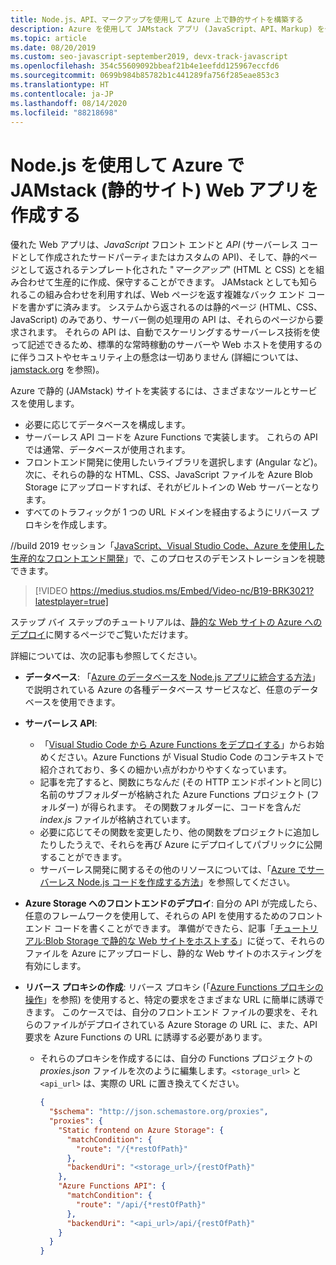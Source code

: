 ```yaml
---
title: Node.js、API、マークアップを使用して Azure 上で静的サイトを構築する
description: Azure を使用して JAMstack アプリ (JavaScript、API、Markup) を作成する方法
ms.topic: article
ms.date: 08/20/2019
ms.custom: seo-javascript-september2019, devx-track-javascript
ms.openlocfilehash: 354c55609092bbeaf21b4e1eefdd125967eccfd6
ms.sourcegitcommit: 0699b984b85782b1c441289fa756f285eae853c3
ms.translationtype: HT
ms.contentlocale: ja-JP
ms.lasthandoff: 08/14/2020
ms.locfileid: "88218698"
---
```

# <a name="build-jamstack-static-site-web-apps-on-azure-with-nodejs"></a>Node.js を使用して Azure で JAMstack (静的サイト) Web アプリを作成する

優れた Web アプリは、*JavaScript* フロント エンドと *API* (サーバーレス コードとして作成されたサードパーティまたはカスタムの API)、そして、静的ページとして返されるテンプレート化された "*マークアップ*" (HTML と CSS) とを組み合わせて生産的に作成、保守することができます。 JAMstack としても知られるこの組み合わせを利用すれば、Web ページを返す複雑なバック エンド コードを書かずに済みます。 システムから返されるのは静的ページ (HTML、CSS、JavaScript) のみであり、サーバー側の処理用の API は、それらのページから要求されます。 それらの API は、自動でスケーリングするサーバーレス技術を使って記述できるため、標準的な常時稼動のサーバーや Web ホストを使用するのに伴うコストやセキュリティ上の懸念は一切ありません  (詳細については、[jamstack.org](https://jamstack.org/) を参照)。

Azure で静的 (JAMstack) サイトを実装するには、さまざまなツールとサービスを使用します。

- 必要に応じてデータベースを構成します。
- サーバーレス API コードを Azure Functions で実装します。 これらの API では通常、データベースが使用されます。
- フロントエンド開発に使用したいライブラリを選択します (Angular など)。 次に、それらの静的な HTML、CSS、JavaScript ファイルを Azure Blob Storage にアップロードすれば、それがビルトインの Web サーバーとなります。
- すべてのトラフィックが 1 つの URL ドメインを経由するようにリバース プロキシを作成します。

//build 2019 セッション「[JavaScript、Visual Studio Code、Azure を使用した生産的なフロントエンド開発](https://azure.microsoft.com/resources/videos/build-2019-productive-front-end-development-with-javascript-visual-studio-code-and-azure/)」で、このプロセスのデモンストレーションを視聴できます。

> [!VIDEO https://medius.studios.ms/Embed/Video-nc/B19-BRK3021?latestplayer=true]

ステップ バイ ステップのチュートリアルは、[静的な Web サイトの Azure へのデプロイ](tutorial-vscode-static-website-node-01.md)に関するページでご覧いただけます。

詳細については、次の記事も参照してください。

- **データベース**: 「[Azure のデータベースを Node.js アプリに統合する方法](node-howto-integrate-databases.md)」で説明されている Azure の各種データベース サービスなど、任意のデータベースを使用できます。
  
- **サーバーレス API**:

  - 「[Visual Studio Code から Azure Functions をデプロイする](tutorial-vscode-serverless-node-01.md)」からお始めください。Azure Functions が Visual Studio Code のコンテキストで紹介されており、多くの細かい点がわかりやすくなっています。
  - 記事を完了すると、関数にちなんだ (その HTTP エンドポイントと同じ) 名前のサブフォルダーが格納された Azure Functions プロジェクト (フォルダー) が得られます。 その関数フォルダーに、コードを含んだ *index.js* ファイルが格納されています。
  - 必要に応じてその関数を変更したり、他の関数をプロジェクトに追加したりしたうえで、それらを再び Azure にデプロイしてパブリックに公開することができます。
  - サーバーレス開発に関するその他のリソースについては、「[Azure でサーバーレス Node.js コードを作成する方法](node-howto-write-serverless-code.md)」を参照してください。

- **Azure Storage へのフロントエンドのデプロイ**: 自分の API が完成したら、任意のフレームワークを使用して、それらの API を使用するためのフロントエンド コードを書くことができます。 準備ができたら、記事「[チュートリアル:Blob Storage で静的な Web サイトをホストする](/azure/storage/blobs/storage-blob-static-website-host)」に従って、それらのファイルを Azure にアップロードし、静的な Web サイトのホスティングを有効にします。

- **リバース プロキシの作成**: リバース プロキシ (「[Azure Functions プロキシの操作](/azure/azure-functions/functions-proxies)」を参照) を使用すると、特定の要求をさまざまな URL に簡単に誘導できます。 このケースでは、自分のフロントエンド ファイルの要求を、それらのファイルがデプロイされている Azure Storage の URL に、また、API 要求を Azure Functions の URL に誘導する必要があります。

  - それらのプロキシを作成するには、自分の Functions プロジェクトの *proxies.json* ファイルを次のように編集します。`<storage_url>` と `<api_url>` は、実際の URL に置き換えてください。
  
    ```json
    {
      "$schema": "http://json.schemastore.org/proxies",
      "proxies": {
        "Static frontend on Azure Storage": {
          "matchCondition": {
            "route": "/{*restOfPath}"
          },
          "backendUri": "<storage_url>/{restOfPath}"
        },
        "Azure Functions API": {
          "matchCondition": {
            "route": "/api/{*restOfPath}"
          },
          "backendUri": "<api_url>/api/{restOfPath}"
        }
      }
    }
    ```
